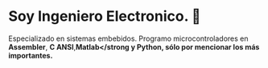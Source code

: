 # Soy Ingeniero Electronico. 🚀

Especializado en sistemas embebidos. Programo microcontroladores en <strong>Assembler</strong>, <strong>C ANSI</strong>,<strong>Matlab</strong y <strong>Python</strong>, sólo por mencionar los más importantes. 

